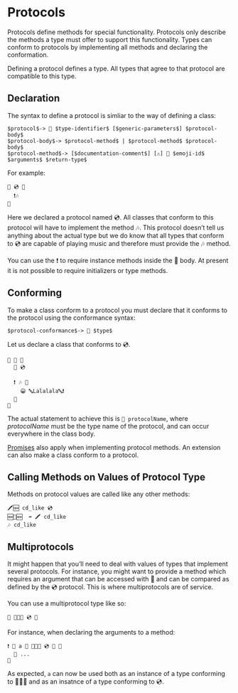 # Protocols

Protocols define methods for special functionality. Protocols only describe
the methods a type must offer to support this functionality. Types can conform
to protocols by implementing all methods and declaring the conformation.

Defining a protocol defines a type. All types that agree to that protocol are
compatible to this type.

## Declaration

The syntax to define a protocol is simliar to the way of defining a class:

```syntax
$protocol$-> 🐊 $type-identifier$ [$generic-parameters$] $protocol-body$
$protocol-body$-> $protocol-method$ | $protocol-method$ $protocol-body$
$protocol-method$-> [$documentation-comment$] [⚠️] 🐖 $emoji-id$ $arguments$ $return-type$
```

For example:

```
🐊 💿 🍇
  ❗️🎶
🍉
```

Here we declared a protocol named 💿. All classes that conform to this protocol
will have to implement the method 🎶. This protocol doesn’t tell us anything
about the actual type but we do know that all types that conform to 💿 are
capable of playing music and therefore must provide the 🎶 method.

You can use the ❗️ to require instance methods inside the 🐊 body. At
present it is not possible to require initializers or type methods.

## Conforming

To make a class conform to a protocol you must declare that it conforms to the
protocol using the conformance syntax:

```syntax
$protocol-conformance$-> 🐊 $type$
```

Let us declare a class that conforms to 💿.

```
🐇 📱 🍇
  🐊 💿

  ❗️ 🎶 🍇
    😀 🔤Lalalala🔤❗️
  🍉
🍉
```

The actual statement to achieve this is `🐊 protocolName`, where *protocolName*
must be the type name of the protocol, and can occur everywhere in the class
body.

[Promises](classes.html#promises) also apply when implementing protocol
methods. An extension can also make a class conform to a protocol.

## Calling Methods on Values of Protocol Type

Methods on protocol values are called like any other methods:

```
🖍🆕 cd_like 💿
🆕📱🆕  ➡️ 🖍 cd_like
🎶 cd_like
```

## Multiprotocols

It might happen that you’ll need to deal with values of types that implement
several protocols. For instance, you might want to provide a method which
requires an argument that can be accessed with 🐽️ and can be compared as defined
by the 💿 protocol. This is where multiprotocols are of service.

You can use a multiprotocol type like so:

```
🍱 🐽️🐚🔡 💿 🍱
```

For instance, when declaring the arguments to a method:

```
❗️ 🌈 a 🍱 🐽️🐚🔡 💿 🍱 🍇
  💭 ...
🍉
```

As expected, `a` can now be used both as an instance of a type conforming to
🐽️🐚🔡 and as an insatnce of a type conforming to 💿.
